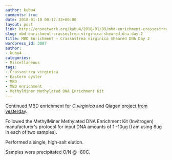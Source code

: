 ```yaml
---
author: kubu4
comments: true
date: 2018-01-10 00:17:33+00:00
layout: post
link: http://onsnetwork.org/kubu4/2018/01/09/mbd-enrichment-crassostrea-virginica-sheared-dna-day-2/
slug: mbd-enrichment-crassostrea-virginica-sheared-dna-day-2
title: MBD Enrichment – Crassostrea virginica Sheared DNA Day 2
wordpress_id: 3007
author:
- kubu4
categories:
- Miscellaneous
tags:
- Crassostrea virginica
- Eastern oyster
- MBD
- MBD enrichment
- MethylMiner Methylated DNA Enrichment Kit
---
```


Continued MBD enrichment for _C.virginica_ and Qiagen project [from yesterday](http://onsnetwork.org/kubu4/2018/01/08/mbd-enrichment…ared-dna-day-1/).

Followed the MethylMiner Methylated DNA Enrichment Kit (Invitrogen) manufacturer's protocol for input DNA amounts of 1 -10ug (I am using 8ug in each of two samples).

Performed a single, high-salt elution.

Samples were precipitated O/N @ -80C.
